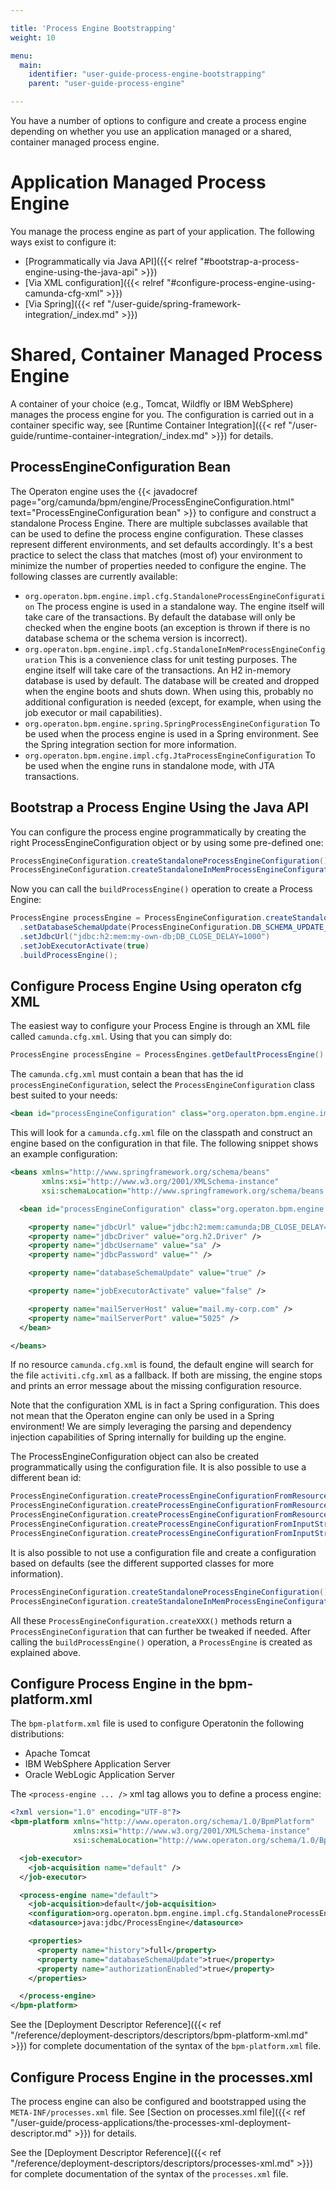```yaml
---

title: 'Process Engine Bootstrapping'
weight: 10

menu:
  main:
    identifier: "user-guide-process-engine-bootstrapping"
    parent: "user-guide-process-engine"

---
```



You have a number of options to configure and create a process engine depending on whether you use an application managed or a shared, container managed process engine.


# Application Managed Process Engine

You manage the process engine as part of your application. The following ways exist to configure it:

* [Programmatically via Java API]({{< relref "#bootstrap-a-process-engine-using-the-java-api" >}})
* [Via XML configuration]({{< relref "#configure-process-engine-using-camunda-cfg-xml" >}})
* [Via Spring]({{< ref "/user-guide/spring-framework-integration/_index.md" >}})


# Shared, Container Managed Process Engine

A container of your choice (e.g., Tomcat, Wildfly or IBM WebSphere) manages the process engine for you. The configuration is carried out in a container specific way, see [Runtime Container Integration]({{< ref "/user-guide/runtime-container-integration/_index.md" >}}) for details.


## ProcessEngineConfiguration Bean

The Operaton engine uses the {{< javadocref page="org/camunda/bpm/engine/ProcessEngineConfiguration.html" text="ProcessEngineConfiguration bean" >}} to configure and construct a standalone Process Engine. There are multiple subclasses available that can be used to define the process engine configuration. These classes represent different environments, and set defaults accordingly. It's a best practice to select the class that matches (most of) your environment to minimize the number of properties needed to configure the engine. The following classes are currently available:

* `org.operaton.bpm.engine.impl.cfg.StandaloneProcessEngineConfiguration`
The process engine is used in a standalone way. The engine itself will take care of the transactions. By default the database will only be checked when the engine boots (an exception is thrown if there is no database schema or the schema version is incorrect).
* `org.operaton.bpm.engine.impl.cfg.StandaloneInMemProcessEngineConfiguration`
This is a convenience class for unit testing purposes. The engine itself will take care of the transactions. An H2 in-memory database is used by default. The database will be created and dropped when the engine boots and shuts down. When using this, probably no additional configuration is needed (except, for example, when using the job executor or mail capabilities).
* `org.operaton.bpm.engine.spring.SpringProcessEngineConfiguration`
To be used when the process engine is used in a Spring environment. See the Spring integration section for more information.
* `org.operaton.bpm.engine.impl.cfg.JtaProcessEngineConfiguration`
To be used when the engine runs in standalone mode, with JTA transactions.


## Bootstrap a Process Engine Using the Java API

You can configure the process engine programmatically by creating the right ProcessEngineConfiguration object or by using some pre-defined one:

```java
ProcessEngineConfiguration.createStandaloneProcessEngineConfiguration();
ProcessEngineConfiguration.createStandaloneInMemProcessEngineConfiguration();
```

Now you can call the `buildProcessEngine()` operation to create a Process Engine:

```java
ProcessEngine processEngine = ProcessEngineConfiguration.createStandaloneInMemProcessEngineConfiguration()
  .setDatabaseSchemaUpdate(ProcessEngineConfiguration.DB_SCHEMA_UPDATE_FALSE)
  .setJdbcUrl("jdbc:h2:mem:my-own-db;DB_CLOSE_DELAY=1000")
  .setJobExecutorActivate(true)
  .buildProcessEngine();
```


## Configure Process Engine Using operaton cfg XML

The easiest way to configure your Process Engine is through an XML file called `camunda.cfg.xml`. Using that you can simply do:

```java
ProcessEngine processEngine = ProcessEngines.getDefaultProcessEngine()
```

The `camunda.cfg.xml` must contain a bean that has the id `processEngineConfiguration`, select the `ProcessEngineConfiguration` class best suited to your needs:

```xml
<bean id="processEngineConfiguration" class="org.operaton.bpm.engine.impl.cfg.StandaloneProcessEngineConfiguration">
```

This will look for a `camunda.cfg.xml` file on the classpath and construct an engine based on the configuration in that file. The following snippet shows an example configuration:

```xml
<beans xmlns="http://www.springframework.org/schema/beans"
       xmlns:xsi="http://www.w3.org/2001/XMLSchema-instance"
       xsi:schemaLocation="http://www.springframework.org/schema/beans http://www.springframework.org/schema/beans/spring-beans.xsd">

  <bean id="processEngineConfiguration" class="org.operaton.bpm.engine.impl.cfg.StandaloneProcessEngineConfiguration">

    <property name="jdbcUrl" value="jdbc:h2:mem:camunda;DB_CLOSE_DELAY=1000" />
    <property name="jdbcDriver" value="org.h2.Driver" />
    <property name="jdbcUsername" value="sa" />
    <property name="jdbcPassword" value="" />

    <property name="databaseSchemaUpdate" value="true" />

    <property name="jobExecutorActivate" value="false" />

    <property name="mailServerHost" value="mail.my-corp.com" />
    <property name="mailServerPort" value="5025" />
  </bean>

</beans>
```
If no resource `camunda.cfg.xml` is found, the default engine will search for the file `activiti.cfg.xml` as a fallback. If both are missing, the engine stops and prints an error message about the missing configuration resource.

Note that the configuration XML is in fact a Spring configuration. This does not mean that the Operaton engine can only be used in a Spring environment! We are simply leveraging the parsing and dependency injection capabilities of Spring internally for building up the engine.

The ProcessEngineConfiguration object can also be created programmatically using the configuration file. It is also possible to use a different bean id:

```java
ProcessEngineConfiguration.createProcessEngineConfigurationFromResourceDefault();
ProcessEngineConfiguration.createProcessEngineConfigurationFromResource(String resource);
ProcessEngineConfiguration.createProcessEngineConfigurationFromResource(String resource, String beanName);
ProcessEngineConfiguration.createProcessEngineConfigurationFromInputStream(InputStream inputStream);
ProcessEngineConfiguration.createProcessEngineConfigurationFromInputStream(InputStream inputStream, String beanName);
```

It is also possible to not use a configuration file and create a configuration based on defaults (see the different supported classes for more information).

```java
ProcessEngineConfiguration.createStandaloneProcessEngineConfiguration();
ProcessEngineConfiguration.createStandaloneInMemProcessEngineConfiguration();
```

All these `ProcessEngineConfiguration.createXXX()` methods return a `ProcessEngineConfiguration` that can further be tweaked if needed. After calling the `buildProcessEngine()` operation, a `ProcessEngine` is created as explained above.


## Configure Process Engine in the bpm-platform.xml

The `bpm-platform.xml` file is used to configure Operatonin the following distributions:

* Apache Tomcat
* IBM WebSphere Application Server
* Oracle WebLogic Application Server

The `<process-engine ... />` xml tag allows you to define a process engine:

```xml
<?xml version="1.0" encoding="UTF-8"?>
<bpm-platform xmlns="http://www.operaton.org/schema/1.0/BpmPlatform"
              xmlns:xsi="http://www.w3.org/2001/XMLSchema-instance"
              xsi:schemaLocation="http://www.operaton.org/schema/1.0/BpmPlatform http://www.operaton.org/schema/1.0/BpmPlatform">

  <job-executor>
    <job-acquisition name="default" />
  </job-executor>

  <process-engine name="default">
    <job-acquisition>default</job-acquisition>
    <configuration>org.operaton.bpm.engine.impl.cfg.StandaloneProcessEngineConfiguration</configuration>
    <datasource>java:jdbc/ProcessEngine</datasource>

    <properties>
      <property name="history">full</property>
      <property name="databaseSchemaUpdate">true</property>
      <property name="authorizationEnabled">true</property>
    </properties>

  </process-engine>
</bpm-platform>
```

See the [Deployment Descriptor Reference]({{< ref "/reference/deployment-descriptors/descriptors/bpm-platform-xml.md" >}}) for complete documentation of the syntax of the `bpm-platform.xml` file.


## Configure Process Engine in the processes.xml

The process engine can also be configured and bootstrapped using the `META-INF/processes.xml` file. See [Section on processes.xml file]({{< ref "/user-guide/process-applications/the-processes-xml-deployment-descriptor.md" >}}) for details.

See the [Deployment Descriptor Reference]({{< ref "/reference/deployment-descriptors/descriptors/processes-xml.md" >}}) for complete documentation of the syntax of the `processes.xml` file.
